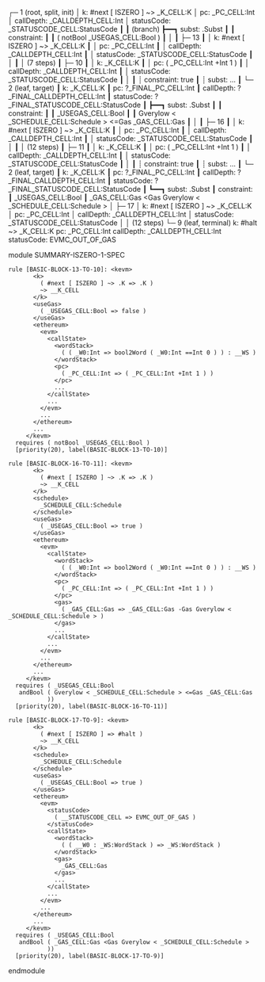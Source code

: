 
┌─ 1 (root, split, init)
│   k: #next [ ISZERO ] ~> _K_CELL:K
│   pc: _PC_CELL:Int
│   callDepth: _CALLDEPTH_CELL:Int
│   statusCode: _STATUSCODE_CELL:StatusCode
┃
┃ (branch)
┣━━┓ subst: .Subst
┃  ┃ constraint:
┃  ┃     ( notBool _USEGAS_CELL:Bool )
┃  │
┃  ├─ 13
┃  │   k: #next [ ISZERO ] ~> _K_CELL:K
┃  │   pc: _PC_CELL:Int
┃  │   callDepth: _CALLDEPTH_CELL:Int
┃  │   statusCode: _STATUSCODE_CELL:StatusCode
┃  │
┃  │  (7 steps)
┃  ├─ 10
┃  │   k: _K_CELL:K
┃  │   pc: ( _PC_CELL:Int +Int 1 )
┃  │   callDepth: _CALLDEPTH_CELL:Int
┃  │   statusCode: _STATUSCODE_CELL:StatusCode
┃  │
┃  ┊  constraint: true
┃  ┊  subst: ...
┃  └─ 2 (leaf, target)
┃      k: _K_CELL:K
┃      pc: ?_FINAL_PC_CELL:Int
┃      callDepth: ?_FINAL_CALLDEPTH_CELL:Int
┃      statusCode: ?_FINAL_STATUSCODE_CELL:StatusCode
┃
┣━━┓ subst: .Subst
┃  ┃ constraint:
┃  ┃     _USEGAS_CELL:Bool
┃  ┃     Gverylow < _SCHEDULE_CELL:Schedule > <=Gas _GAS_CELL:Gas
┃  │
┃  ├─ 16
┃  │   k: #next [ ISZERO ] ~> _K_CELL:K
┃  │   pc: _PC_CELL:Int
┃  │   callDepth: _CALLDEPTH_CELL:Int
┃  │   statusCode: _STATUSCODE_CELL:StatusCode
┃  │
┃  │  (12 steps)
┃  ├─ 11
┃  │   k: _K_CELL:K
┃  │   pc: ( _PC_CELL:Int +Int 1 )
┃  │   callDepth: _CALLDEPTH_CELL:Int
┃  │   statusCode: _STATUSCODE_CELL:StatusCode
┃  │
┃  ┊  constraint: true
┃  ┊  subst: ...
┃  └─ 2 (leaf, target)
┃      k: _K_CELL:K
┃      pc: ?_FINAL_PC_CELL:Int
┃      callDepth: ?_FINAL_CALLDEPTH_CELL:Int
┃      statusCode: ?_FINAL_STATUSCODE_CELL:StatusCode
┃
┗━━┓ subst: .Subst
   ┃ constraint:
   ┃     _USEGAS_CELL:Bool
   ┃     _GAS_CELL:Gas <Gas Gverylow < _SCHEDULE_CELL:Schedule >
   │
   ├─ 17
   │   k: #next [ ISZERO ] ~> _K_CELL:K
   │   pc: _PC_CELL:Int
   │   callDepth: _CALLDEPTH_CELL:Int
   │   statusCode: _STATUSCODE_CELL:StatusCode
   │
   │  (12 steps)
   └─ 9 (leaf, terminal)
       k: #halt ~> _K_CELL:K
       pc: _PC_CELL:Int
       callDepth: _CALLDEPTH_CELL:Int
       statusCode: EVMC_OUT_OF_GAS




module SUMMARY-ISZERO-1-SPEC
    
    
    rule [BASIC-BLOCK-13-TO-10]: <kevm>
           <k>
             ( #next [ ISZERO ] ~> .K => .K )
             ~> __K_CELL
           </k>
           <useGas>
             ( _USEGAS_CELL:Bool => false )
           </useGas>
           <ethereum>
             <evm>
               <callState>
                 <wordStack>
                   ( ( _W0:Int => bool2Word ( _W0:Int ==Int 0 ) ) : __WS )
                 </wordStack>
                 <pc>
                   ( _PC_CELL:Int => ( _PC_CELL:Int +Int 1 ) )
                 </pc>
                 ...
               </callState>
               ...
             </evm>
             ...
           </ethereum>
           ...
         </kevm>
      requires ( notBool _USEGAS_CELL:Bool )
      [priority(20), label(BASIC-BLOCK-13-TO-10)]
    
    rule [BASIC-BLOCK-16-TO-11]: <kevm>
           <k>
             ( #next [ ISZERO ] ~> .K => .K )
             ~> __K_CELL
           </k>
           <schedule>
             _SCHEDULE_CELL:Schedule
           </schedule>
           <useGas>
             ( _USEGAS_CELL:Bool => true )
           </useGas>
           <ethereum>
             <evm>
               <callState>
                 <wordStack>
                   ( ( _W0:Int => bool2Word ( _W0:Int ==Int 0 ) ) : __WS )
                 </wordStack>
                 <pc>
                   ( _PC_CELL:Int => ( _PC_CELL:Int +Int 1 ) )
                 </pc>
                 <gas>
                   ( _GAS_CELL:Gas => _GAS_CELL:Gas -Gas Gverylow < _SCHEDULE_CELL:Schedule > )
                 </gas>
                 ...
               </callState>
               ...
             </evm>
             ...
           </ethereum>
           ...
         </kevm>
      requires ( _USEGAS_CELL:Bool
       andBool ( Gverylow < _SCHEDULE_CELL:Schedule > <=Gas _GAS_CELL:Gas
               ))
      [priority(20), label(BASIC-BLOCK-16-TO-11)]
    
    rule [BASIC-BLOCK-17-TO-9]: <kevm>
           <k>
             ( #next [ ISZERO ] => #halt )
             ~> __K_CELL
           </k>
           <schedule>
             _SCHEDULE_CELL:Schedule
           </schedule>
           <useGas>
             ( _USEGAS_CELL:Bool => true )
           </useGas>
           <ethereum>
             <evm>
               <statusCode>
                 ( __STATUSCODE_CELL => EVMC_OUT_OF_GAS )
               </statusCode>
               <callState>
                 <wordStack>
                   ( ( __W0 : _WS:WordStack ) => _WS:WordStack )
                 </wordStack>
                 <gas>
                   _GAS_CELL:Gas
                 </gas>
                 ...
               </callState>
               ...
             </evm>
             ...
           </ethereum>
           ...
         </kevm>
      requires ( _USEGAS_CELL:Bool
       andBool ( _GAS_CELL:Gas <Gas Gverylow < _SCHEDULE_CELL:Schedule >
               ))
      [priority(20), label(BASIC-BLOCK-17-TO-9)]

endmodule
